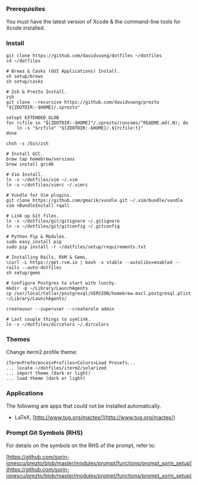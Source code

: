 ### Prerequisites

You must have the latest version of Xcode & the command-line tools for Xcode installed.

### Install

    git clone https://github.com/davidvuong/dotfiles ~/dotfiles
    cd ~/dotfiles

    # Brews & Casks (GUI Applications) Install.
    sh setup/brews
    sh setup/casks

    # Zsh & Prezto Install.
    zsh
    git clone --recursive https://github.com/davidvuong/prezto "${ZDOTDIR:-$HOME}/.zprezto"

    setopt EXTENDED_GLOB
    for rcfile in "${ZDOTDIR:-$HOME}"/.zprezto/runcoms/^README.md(.N); do
        ln -s "$rcfile" "${ZDOTDIR:-$HOME}/.${rcfile:t}"
    done

    chsh -s /bin/zsh

    # Install GCC.
    brew tap homebrew/versions
    brew install gcc46

    # Vim Install.
    ln -s ~/dotfiles/vim ~/.vim
    ln -s ~/dotfiles/vimrc ~/.vimrc

    # Vundle for Vim plugins.
    git clone https://github.com/gmarik/vundle.git ~/.vim/bundle/vundle
    vim +BundleInstall +qall

    # Link up Git files.
    ln -s ~/dotfiles/git/gitignore ~/.gitignore
    ln -s ~/dotfiles/git/gitconfig ~/.gitconfig

    # Python Pip & Modules.
    sudo easy_install pip
    sudo pip install -r ~/dotfiles/setup/requirements.txt

    # Installing Rails, RVM & Gems.
    \curl -L https://get.rvm.io | bash -s stable --autolibs=enabled --rails --auto-dotfiles
    sh setup/gems

    # Configure Postgres to start with lunchy.
    mkdir -p ~/Library/LaunchAgents
    cp /usr/local/Cellar/postgresql/VERSION/homebrew.mxcl.postgresql.plist ~/Library/LaunchAgents/

    createuser --superuser --createrole admin

    # Last couple things to symlink.
    ln -s ~/dotfiles/dircolors ~/.dircolors

### Themes

Change iterm2 profile theme:

    iTerm>Preferences>Profiles>Colors>Load Presets...
    ... locate ~/dotfiles/iterm2/solarized
    ... import theme (dark or light)
    ... load theme (dark or light)

### Applications

The following are apps that could not be installed automatically.

* LaTeX, [http://www.tug.org/mactex/](http://www.tug.org/mactex/)

### Prompt Git Symbols (RHS)

For details on the symbols on the RHS of the prompt, refer to:

[https://github.com/sorin-ionescu/prezto/blob/master/modules/prompt/functions/prompt_sorin_setup](https://github.com/sorin-ionescu/prezto/blob/master/modules/prompt/functions/prompt_sorin_setup)
